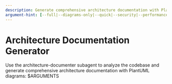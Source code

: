 ```yaml
---
description: Generate comprehensive architecture documentation with PlantUML diagrams
argument-hint: [--full|--diagrams-only|--quick|--security|--performance] [--backup|--version=X|--output=path|--append]
---
```


# Architecture Documentation Generator

Use the architecture-documenter subagent to analyze the codebase and generate comprehensive architecture documentation with PlantUML diagrams: $ARGUMENTS
